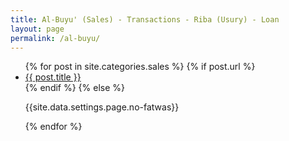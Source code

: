 ```yaml
---
title: Al-Buyu' (Sales) - Transactions - Riba (Usury) - Loan
layout: page
permalink: /al-buyu/
---
```


<article class="post">
<ul class="posts">
  {% for post in site.categories.sales %}
    {% if post.url %}
    <li>
    <a href="{{ post.url }}">{{ post.title }}</a>
    </li>
    {% endif %}
    {% else %}
    <p>{{site.data.settings.page.no-fatwas}}</p>
  {% endfor %}
</ul>
</article>
